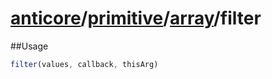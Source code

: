 # [anticore](../../../../../#reference)/[primitive](../../#reference)/[array](../#reference)/<a name="reference">filter</a>

##Usage

```js
filter(values, callback, thisArg)
```